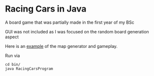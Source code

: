 # Racing Cars in Java
A board game that was partially made in the first year of my BSc

GUI was not included as I was focused on the random board generation aspect

Here is an [example](https://gist.githubusercontent.com/pgram1/d870a6385645bda5dcef913962cd5c0a/raw/ce19c9b3fe286a31b8697c7ad4f3cd3b3bf30bd5/gameplay) of the map generator and gameplay.

Run via

```
cd bin/
java RacingCarsProgram
```

